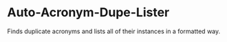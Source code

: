 # Auto-Acronym-Dupe-Lister
Finds duplicate acronyms and lists all of their instances in a formatted way.

